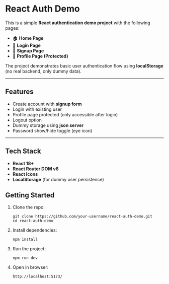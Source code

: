# React Auth Demo 

This is a simple **React authentication demo project** with the following pages:

- 🏠 **Home Page**
- 🔑 **Login Page**
- 📝 **Signup Page**
- 👤 **Profile Page (Protected)**

The project demonstrates basic user authentication flow using **localStorage** (no real backend, only dummy data).

---

##  Features
- Create account with **signup form**
- Login with existing user
- Profile page protected (only accessible after login)
- Logout option
- Dummy storage using **json server**
- Password show/hide toggle (eye icon)

---

##  Tech Stack
- **React 18+**
- **React Router DOM v6**
- **React Icons**
- **LocalStorage** (for dummy user persistence)

## Getting Started

1. Clone the repo:

       git clone https://github.com/your-username/react-auth-demo.git
       cd react-auth-demo

2. Install dependencies:

       npm install

3. Run the project:

       npm run dev
   
5. Open in browser:

       http://localhost:5173/ 
